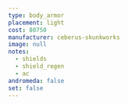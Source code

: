 ```yaml
---
type: body_armor
placement: light
cost: 80750
manufacturer: ceberus-skunkworks
image: null
notes:
  - shields
  - shield_regen
  - ac
andromeda: false
set: false
---
```

